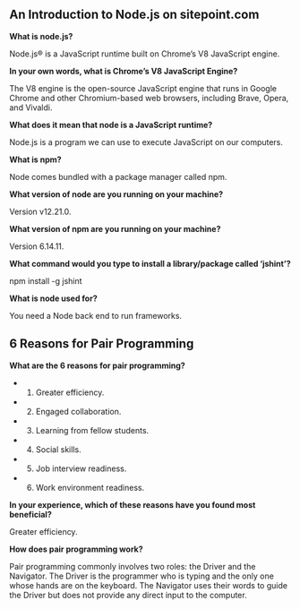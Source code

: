 ## An Introduction to Node.js on sitepoint.com


**What is node.js?**

Node.js® is a JavaScript runtime built on Chrome’s V8 JavaScript engine.


**In your own words, what is Chrome’s V8 JavaScript Engine?**

The V8 engine is the open-source JavaScript engine that runs in Google Chrome and other Chromium-based web browsers, including Brave, Opera, and Vivaldi.


**What does it mean that node is a JavaScript runtime?**

 Node.js is a program we can use to execute JavaScript on our computers.


**What is npm?**

Node comes bundled with a package manager called npm.


**What version of node are you running on your machine?**

Version v12.21.0.


**What version of npm are you running on your machine?**

Version 6.14.11.


**What command would you type to install a library/package called ‘jshint’?**

npm install -g jshint


**What is node used for?**

You need a Node back end to run frameworks.


## 6 Reasons for Pair Programming

**What are the 6 reasons for pair programming?**

- 1. Greater efficiency.

- 2. Engaged collaboration.

- 3. Learning from fellow students.

- 4. Social skills.

- 5. Job interview readiness.

- 6. Work environment readiness.

**In your experience, which of these reasons have you found most beneficial?**

Greater efficiency.


**How does pair programming work?**

Pair programming commonly involves two roles: the Driver and the Navigator. The Driver is the programmer who is typing and the only one whose hands are on the keyboard. The Navigator uses their words to guide the Driver but does not provide any direct input to the computer. 


